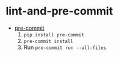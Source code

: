 # lint-and-pre-commit

- [pre-commit](https://pre-commit.com/)
  1. `pip install pre-commit`
  1. `pre-commit install`
  1. Run `pre-commit run --all-files`
